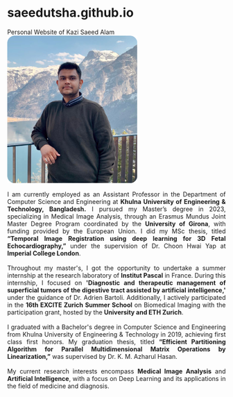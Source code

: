 # saeedutsha.github.io
 Personal Website of Kazi Saeed Alam <br>
<img style="width:300px;" src="./assets/photo2.png" alt="Profile Picture" class="about-pic">

  <p style="text-align:justify;">
                        I am currently employed as an Assistant Professor in the Department of Computer Science and Engineering at <b>Khulna University of Engineering & Technology, Bangladesh.</b> I pursued my Master’s degree in 2023, specializing in Medical Image Analysis, through an <a onclick="window.open('https://maiamaster.udg.edu/')" class="hyper__text">Erasmus Mundus Joint Master Degree Program</a> coordinated by the <b>University of Girona</b>, with funding provided by the European Union. I did my MSc thesis, titled <b>“Temporal Image Registration using deep learning for 3D Fetal Echocardiography,”</b> under the supervision of <a onclick="window.open('https://scholar.google.com/citations?hl=en&user=TUa2r84AAAAJ&view_op=list_works&sortby=pubdate')" class="hyper__text">Dr. Choon Hwai Yap</a> at <b>Imperial College London</b>. <br><br> Throughout my master's, I got the opportunity to undertake a summer internship at the research laboratory of <b>Institut Pascal</b> in France. During this internship, I focused on <b>'Diagnostic and therapeutic management of superficial tumors of the digestive tract assisted by artificial intelligence,'</b> under the guidance of <a onclick="window.open('https://scholar.google.com/citations?user=_KUZlKYAAAAJ&hl=en')" class="hyper__text">Dr. Adrien Bartoli</a>. Additionally, I actively participated in the <b>16th EXCITE Zurich Summer School</b> on Biomedical Imaging with the participation grant, hosted by the <b>University and ETH Zurich</b>. <br><br> I graduated with a Bachelor's degree in Computer Science and Engineering from Khulna University of Engineering & Technology in 2019, achieving first class first honors. My graduation thesis, titled <b>“Efficient Partitioning Algorithm for Parallel Multidimensional Matrix Operations by Linearization,”</b> was supervised by <a onclick="window.open('https://scholar.google.com/citations?user=U5DZvDEAAAAJ&hl=en')" class="hyper__text">Dr. K. M. Azharul Hasan</a>. <br><br> My current research interests encompass <b>Medical Image Analysis</b> and <b>Artificial Intelligence</b>, with a focus on Deep Learning and its applications in the field of medicine and diagnosis.
                    </p>
